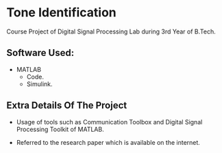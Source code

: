 # Tone Identification

Course Project of Digital Signal Processing Lab during 3rd Year of B.Tech.

## Software Used:
- MATLAB
    - Code.
    - Simulink.

## Extra Details Of The Project

 - Usage of tools such as Communication Toolbox and Digital Signal Processing Toolkit of MATLAB.

 - Referred to the research paper which is available on the internet.
